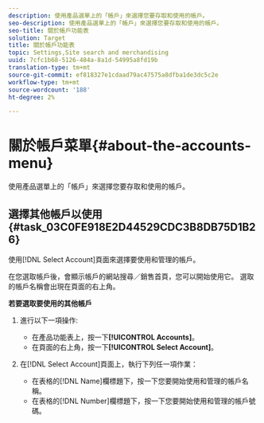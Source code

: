 ```yaml
---
description: 使用產品選單上的「帳戶」來選擇您要存取和使用的帳戶。
seo-description: 使用產品選單上的「帳戶」來選擇您要存取和使用的帳戶。
seo-title: 關於帳戶功能表
solution: Target
title: 關於帳戶功能表
topic: Settings,Site search and merchandising
uuid: 7cfc1b68-5126-484a-8a1d-54995a8fd19b
translation-type: tm+mt
source-git-commit: ef818327e1cdaad79ac47575a8dfba1de3dc5c2e
workflow-type: tm+mt
source-wordcount: '188'
ht-degree: 2%

---
```



# 關於帳戶菜單{#about-the-accounts-menu}

使用產品選單上的「帳戶」來選擇您要存取和使用的帳戶。

## 選擇其他帳戶以使用{#task_03C0FE918E2D44529CDC3B8DB75D1B26}

使用[!DNL Select Account]頁面來選擇要使用和管理的帳戶。

<!-- 

t_selecting_a_different_account_to_use.xml

 -->

在您選取帳戶後，會顯示帳戶的網站搜尋／銷售首頁，您可以開始使用它。 選取的帳戶名稱會出現在頁面的右上角。

**若要選取要使用的其他帳戶**

1. 進行以下一項操作: 

   * 在產品功能表上，按一下&#x200B;**[!UICONTROL Accounts]**。
   * 在頁面的右上角，按一下&#x200B;**[!UICONTROL Select Account]**。

1. 在[!DNL Select Account]頁面上，執行下列任一項作業：

   * 在表格的[!DNL Name]欄標題下，按一下您要開始使用和管理的帳戶名稱。
   * 在表格的[!DNL Number]欄標題下，按一下您要開始使用和管理的帳戶號碼。

